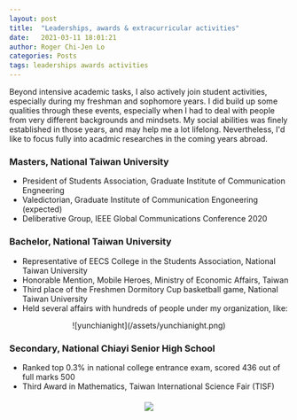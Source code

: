 ```yaml
---
layout: post
title:  "Leaderships, awards & extracurricular activities"
date:   2021-03-11 18:01:21
author: Roger Chi-Jen Lo
categories: Posts
tags: leaderships awards activities
---
```


Beyond intensive academic tasks, I also actively join student activities, especially during my freshman and sophomore years. I did build up some qualities through these events, especially when I had to deal with people from very different backgrounds and mindsets. My social abilities was finely established in those years, and may help me a lot lifelong. Nevertheless, I'd like to focus fully into acadmic researches in the coming years abroad.

<h3>Masters, National Taiwan University</h3>
<ul>
  <li>President of Students Association, Graduate Institute of Communication Engneering</li>
  <li>Valedictorian, Graduate Institute of Communication Engoneering (expected)</li>
  <li>Deliberative Group, IEEE Global Communications Conference 2020</li>
</ul>

<h3>Bachelor, National Taiwan University</h3>
<ul>
  <li>Representative of EECS College in the Students Association, National Taiwan University</li>
  <li>Honorable Mention, Mobile Heroes, Ministry of Economic Affairs, Taiwan</li>
  <li>Third place of the Freshmen Dormitory Cup basketball game, National Taiwan University</li>
  <li>Held several affairs with hundreds of people under my organization, like:</li>
</ul>

<p style="text-align:center;">
![yunchianight](/assets/yunchianight.png)
</p>

<h3>Secondary, National Chiayi Senior High School</h3>
<ul>
  <li>Ranked top 0.3% in national college entrance exam, scored 436 out of full marks 500</li>
  <li>Third Award in Mathematics, Taiwan International Science Fair (TISF)</li>
</ul>

<p style="text-align:center;">
<img src="https://i.epochtimes.com/assets/uploads/2013/08/1308060536412357-600x400.jpg" width="500" align="middle">
</p>
